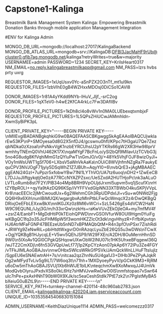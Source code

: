 # Capstone1-Kalinga
Breastmilk Bank Management System  Kalinga: Empowering Breastmilk Donation Banks through mobile application Management Integration


#ENV for Kalinga Admin

MONGO_DB_URL=mongodb://localhost:27017/KalingaBackend
MONGO_DB_ATLAS_URL=mongodb+srv://KalingaDB:DFBl3JacMaHF9rUb@cluster0.gfjb7ag.mongodb.net/kalinga?retryWrites=true&w=majority
USERNAMEE=admin
PASSWORD=1234
SECRET_KEY=KriIsHeart0317
NM_EMAIL=no.reply.kalingabreastmilkapp@gmail.com
NM_PASS=lzrs hvbs prty uxrg


REQUESTOR_IMAGES=1xUqUsxv0Yc-aSnPZX2O3nTf_mt1uI9kn
REQUESTOR_FILES=1zbVIhE0gB4WZHxxMDOsj0DiCSo1CAVl8

DONOR_IMAGES=1r81A4yYKdd9NYb-IHuV_Jljf_-srC2og
DONOR_FILES=1qXTeV0-h4wE2KfCA4rkLc7Fw3DAflIBv

DONOR_PROFILE_PICTURES=1kDh8cl4o8vWv1n0MA0LUEbexqtxmbjxF
REQUESTOR_PROFILE_PICTURES=1L5QPsZHiUCwJAMmhldn-XwmSyBiPK3pL

CLIENT_PRIVATE_KEY="-----BEGIN PRIVATE KEY-----\nMIIEvgIBADANBgkqhkiG9w0BAQEFAASCBKgwggSkAgEAAoIBAQCUjwklarEw53KP\nP+SMOyesa0d8G2X5nfDJ4/gcswnu0hfI/KPpc7tH3gaU7Qe7ZezqbNDka0zXzoal\nPsNkvVgK1nzbEYRCUhsU2pYTKRs66gW2XR3Hw98lprVwmhhyTNEmQ0VhU462K17X\nqaMYgF7BcFnLo/ySl2bQf9MIlavUzTCVbG3j5no4G8udg8KfVqhlMmG1zQYluPwT\nGmJO/v0j/+48Yk5VhjFOJF8wizOyJl+VOy1mWsUWT1gSf706+LXbsV5aWnVkAaKa\nOUiC8WVjhfmNZgRa7FaukyEquCPV3NVJOgF71jyiy5DSqWhZ1Z7JBUh+AqyYI0+6\nvbQrE3+jAgMBAAECggEANi24GzI+7uPpzr5xfobwYBw71NI1LYThVO/UA7tz6uoq\nDH2+1ZwEeCBL7DJJuJliftgykqtjOe0zA77RCcNYAZPZsxc/UeSZxdA2HUTHjoPc\nk3aALuOLVTLoRumb8st7F2Y/PlB34o4Mp8BRH9VpOUjdJrxml5upvm5vq1jScufX\nrHtZYBpROLI++qyYa9tAzDQ96KSp/iVYFFVxdGlpNN33XTBWbO4kuSKPjVVpLKr8\nacEEClc2jMrCwoudUx+6g2WehmCGh3RpUDPdxIJl+vSu+w0NWd2FjgQQ6H9x6Xih\nunIBiMUQX/wgargbvAzMlnPtbLFwQcWmqcX2z4rDwQKBgQDRixjOeEFbLEXxwBkX\nnIKGJXz0z8Ml6vWCri+SzL5426gEs4dVCW2HaNW9C9EQUNL/iJyj3G/m/h33xrQw\nzkHs+raKwVUvZEkOjIeOA+my7mfMV4f+zsrZ4/EanbF1+MgDdHtiP0kTEiohQPWD\nrvGSOlVfurW8OUI9Hgm0YuiFgwKBgQC1fq2o35JicFHM6pW5f3womHKZZIcOt3dk\ngvHhyzR+FrfbiKpvtqnHJ6AtrMFaFGNP47BEEzeUb5nND7xBPMAQbQtM+R4n3pfO\nPSxr7ZishRdi+JRWYg9ZeNwRiL+pbiHtdtWxgvrD0nRAzqcLyuZbE26QS5u3wDWs\nTCwX+OgjYQKBgB1HJycqLE+V5wv5QEhJSP9/W29FXEn/A2DH/8OuMernHhnSD9W0\n5IXoAv1QGl0CPgkQSHqowUXwObW2INU07Ic1HK5UhxeBFqgewI36Q/wJTZ2CmXDj\n6fn53GVQpUwLf77j1p2KpCYzAon07pkAp6Y72lPu3Ze4FGY/vTFkJIMLAoGBAJsv\nnwOHbx5WlcsWRkGfPSVk/JAmQckWnLLHuFTtsIujlz/SgpEU6eSNAEwtrAH+7s/v\nitcaa2qzZhnNu5U4ga1J3+DIHb3PeZPyAJqkROg2wMFydTvLiv5g9iLT/7W6oq3t\n71hh+1MXDyoeyPyvV/pGCkK9M3+RjRMu6oDw5mThAoGBAJSVUj1Xb6hWlJE1blLK\nteqchmXw8XoMwxqJJ4UmVkModQvbOlyruJPxdvXS8o0kL6Hz7sHMVJvwRwDwO0lS\nmfstopao7vSwr64uIc7nPe+pxAxHNhT90bW0X9XJk/sc5eaCeshStdlk7PtE7zk2\n7PgIstMyBA5bXeiuG0uBZtL9\n-----END PRIVATE KEY-----\n"
SERVICE_KEY_PATH=turnkey-channel-420114-48c960ab2783.json
CLIENT_EMAIL=kalinga@kalinga-420204.iam.gserviceaccount.com
UNIQUE_ID=103535845406830151084


ADMIN_USERNAME=KeithDiazUnique1114
ADMIN_PASS=welcomezzz0317
